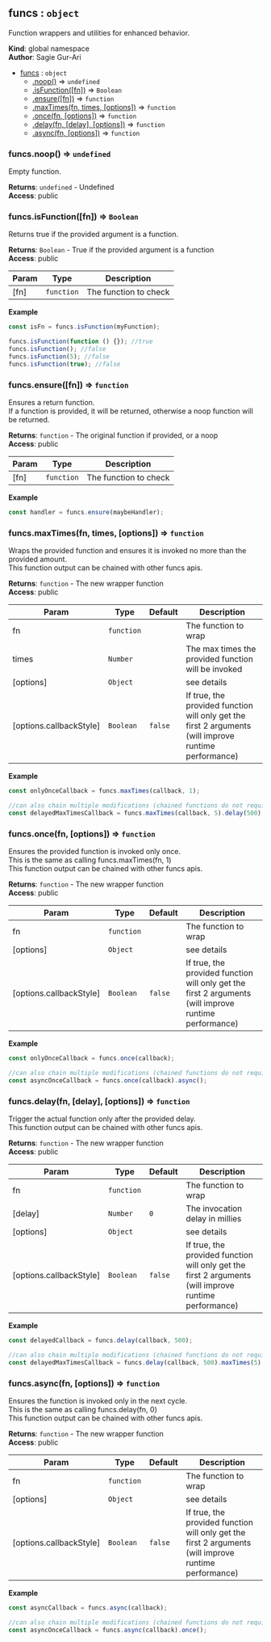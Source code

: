 <a name="funcs"></a>

## funcs : <code>object</code>
Function wrappers and utilities for enhanced behavior.

**Kind**: global namespace  
**Author**: Sagie Gur-Ari  

* [funcs](#funcs) : <code>object</code>
    * [.noop()](#funcs.noop) ⇒ <code>undefined</code>
    * [.isFunction([fn])](#funcs.isFunction) ⇒ <code>Boolean</code>
    * [.ensure([fn])](#funcs.ensure) ⇒ <code>function</code>
    * [.maxTimes(fn, times, [options])](#funcs.maxTimes) ⇒ <code>function</code>
    * [.once(fn, [options])](#funcs.once) ⇒ <code>function</code>
    * [.delay(fn, [delay], [options])](#funcs.delay) ⇒ <code>function</code>
    * [.async(fn, [options])](#funcs.async) ⇒ <code>function</code>

<a name="funcs.noop"></a>

### funcs.noop() ⇒ <code>undefined</code>
Empty function.

**Returns**: <code>undefined</code> - Undefined  
**Access**: public  
<a name="funcs.isFunction"></a>

### funcs.isFunction([fn]) ⇒ <code>Boolean</code>
Returns true if the provided argument is a function.

**Returns**: <code>Boolean</code> - True if the provided argument is a function  
**Access**: public  

| Param | Type | Description |
| --- | --- | --- |
| [fn] | <code>function</code> | The function to check |

**Example**  
````js
const isFn = funcs.isFunction(myFunction);

funcs.isFunction(function () {}); //true
funcs.isFunction(); //false
funcs.isFunction(5); //false
funcs.isFunction(true); //false
````
<a name="funcs.ensure"></a>

### funcs.ensure([fn]) ⇒ <code>function</code>
Ensures a return function.<br>
If a function is provided, it will be returned, otherwise a noop function will be returned.

**Returns**: <code>function</code> - The original function if provided, or a noop  
**Access**: public  

| Param | Type | Description |
| --- | --- | --- |
| [fn] | <code>function</code> | The function to check |

**Example**  
````js
const handler = funcs.ensure(maybeHandler);
````
<a name="funcs.maxTimes"></a>

### funcs.maxTimes(fn, times, [options]) ⇒ <code>function</code>
Wraps the provided function and ensures it is invoked no more than the provided amount.<br>
This function output can be chained with other funcs apis.

**Returns**: <code>function</code> - The new wrapper function  
**Access**: public  

| Param | Type | Default | Description |
| --- | --- | --- | --- |
| fn | <code>function</code> |  | The function to wrap |
| times | <code>Number</code> |  | The max times the provided function will be invoked |
| [options] | <code>Object</code> |  | see details |
| [options.callbackStyle] | <code>Boolean</code> | <code>false</code> | If true, the provided function will only get the first 2 arguments (will improve runtime performance) |

**Example**  
````js
const onlyOnceCallback = funcs.maxTimes(callback, 1);

//can also chain multiple modifications (chained functions do not require original function as argument)
const delayedMaxTimesCallback = funcs.maxTimes(callback, 5).delay(500);
````
<a name="funcs.once"></a>

### funcs.once(fn, [options]) ⇒ <code>function</code>
Ensures the provided function is invoked only once.<br>
This is the same as calling funcs.maxTimes(fn, 1)<br>
This function output can be chained with other funcs apis.

**Returns**: <code>function</code> - The new wrapper function  
**Access**: public  

| Param | Type | Default | Description |
| --- | --- | --- | --- |
| fn | <code>function</code> |  | The function to wrap |
| [options] | <code>Object</code> |  | see details |
| [options.callbackStyle] | <code>Boolean</code> | <code>false</code> | If true, the provided function will only get the first 2 arguments (will improve runtime performance) |

**Example**  
````js
const onlyOnceCallback = funcs.once(callback);

//can also chain multiple modifications (chained functions do not require original function as argument)
const asyncOnceCallback = funcs.once(callback).async();
````
<a name="funcs.delay"></a>

### funcs.delay(fn, [delay], [options]) ⇒ <code>function</code>
Trigger the actual function only after the provided delay.<br>
This function output can be chained with other funcs apis.

**Returns**: <code>function</code> - The new wrapper function  
**Access**: public  

| Param | Type | Default | Description |
| --- | --- | --- | --- |
| fn | <code>function</code> |  | The function to wrap |
| [delay] | <code>Number</code> | <code>0</code> | The invocation delay in millies |
| [options] | <code>Object</code> |  | see details |
| [options.callbackStyle] | <code>Boolean</code> | <code>false</code> | If true, the provided function will only get the first 2 arguments (will improve runtime performance) |

**Example**  
````js
const delayedCallback = funcs.delay(callback, 500);

//can also chain multiple modifications (chained functions do not require original function as argument)
const delayedMaxTimesCallback = funcs.delay(callback, 500).maxTimes(5);
````
<a name="funcs.async"></a>

### funcs.async(fn, [options]) ⇒ <code>function</code>
Ensures the function is invoked only in the next cycle.<br>
This is the same as calling funcs.delay(fn, 0)<br>
This function output can be chained with other funcs apis.

**Returns**: <code>function</code> - The new wrapper function  
**Access**: public  

| Param | Type | Default | Description |
| --- | --- | --- | --- |
| fn | <code>function</code> |  | The function to wrap |
| [options] | <code>Object</code> |  | see details |
| [options.callbackStyle] | <code>Boolean</code> | <code>false</code> | If true, the provided function will only get the first 2 arguments (will improve runtime performance) |

**Example**  
````js
const asyncCallback = funcs.async(callback);

//can also chain multiple modifications (chained functions do not require original function as argument)
const asyncOnceCallback = funcs.async(callback).once();
````
